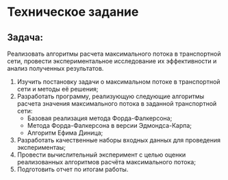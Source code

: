 #	Техническое задание
##	Задача:
Реализовать алгоритмы расчета максимального потока в транспортной сети, провести
экспериментальное исследование их эффективности и анализ полученных результатов.
1.	Изучить постановку задачи о максимальном потоке в транспортной сети и методы её
	решения;
2.	Разработать программу, реализующую следующие алгоритмы расчета значения
	максимального потока в заданной транспортной сети:
	-	Базовая реализация метода Форда-Фалкерсона;
	-	Метода Форда-Фалкерсона в версии Эдмондса-Карпа;
	-	Алгоритм Ефима Диница;
3.	Разработать качественные наборы входных данных для проведения экспериментаы;
4.	Провести вычислительный эксперимент с целью оценки реализованных алгоритмов
	расчёта максимального потока;
5.	Подготовить отчет по итогам работы.
